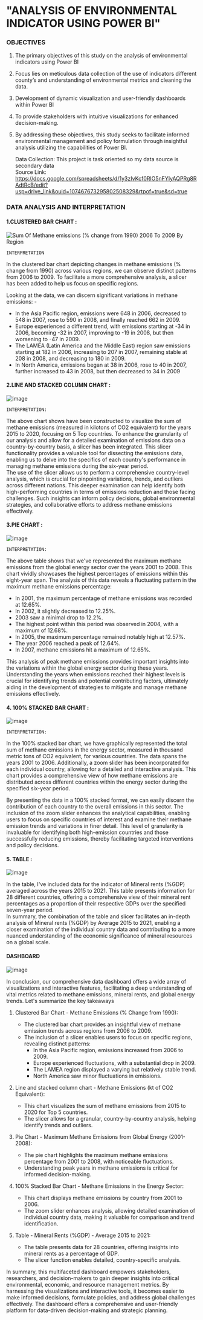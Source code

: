 # "ANALYSIS OF ENVIRONMENTAL INDICATOR USING POWER BI" 


### OBJECTIVES 
      
1. The primary objectives of this study on the analysis of environmental indicators using Power BI  
2. Focus lies on meticulous data collection of the use of indicators different county’s and understanding of environmental metrics and cleaning the data. 
3. Development of dynamic visualization and user-friendly dashboards within Power BI  
4.  To provide stakeholders with intuitive visualizations for enhanced decision-making.  
5.  By addressing these objectives, this study seeks to facilitate informed environmental 
management and policy formulation through insightful analysis utilizing the 
capabilities of Power BI.

    Data Collection: 
This project is task oriented so my data source is secondary data  
Source Link:
https://docs.google.com/spreadsheets/d/1y3zIvKcf0RlO5nFYIyAQPRg8RAdtRcB/edit?usp=drive_link&ouid=107467673295802508329&rtpof=true&sd=true

### DATA ANALYSIS AND INTERPRETATION
#### 1.CLUSTERED BAR CHART :
![Sum Of Methane emissions (% change from 1990) 2006 To 2009 By Region](https://github.com/user-attachments/assets/f8bf7c95-27af-4764-8ad7-27a72854fd0e)

    INTERPRETATION 
 In the clustered bar chart depicting changes in methane emissions (% change from 1990) 
across various regions, we can observe distinct patterns from 2006 to 2009. To facilitate a 
more comprehensive analysis, a slicer has been added to help us focus on specific regions.  

Looking at the data, we can discern significant variations in methane emissions: - 

- In the Asia Pacific region, emissions were 648 in 2006, decreased to 548 in 2007, rose to 590 in 2008, and finally reached 662 in 2009.  
- Europe experienced a different trend, with emissions starting at -34 in 2006, becoming -32 in 2007, improving to -19 in 2008, but then worsening to -47 in 2009. 
- The LAMEA (Latin America and the Middle East) region saw emissions starting at 182 in 2006, increasing to 207 in 2007, remaining stable at 208 in 2008, and decreasing to 180 in 2009.  
- In North America, emissions began at 38 in 2006, rose to 40 in 2007, further increased to 43 in 2008, but then decreased to 34 in 2009

#### 2.LINE AND STACKED COLUMN CHART :
![image](https://github.com/user-attachments/assets/6350ebd6-0713-400a-bb35-d83c77d46461)

    INTERPRETATION:
 The above chart shows have been constructed to visualize the sum of methane emissions (measured in kilotons of CO2 equivalent) for the years 2015 to 2020, focusing on 5 Top countries. To enhance the granularity of our analysis and allow for a detailed examination of emissions data on a country-by-country basis, a slicer has been integrated.
This slicer functionality provides a valuable tool for dissecting the emissions data, enabling us to delve into the specifics of each country's performance in managing methane emissions during the six-year period.  
The use of the slicer allows us to perform a comprehensive country-level analysis, which is crucial for pinpointing variations, trends, and outliers across different nations. This deeper examination can help identify both high-performing countries in terms of emissions reduction and those facing challenges. Such insights can inform policy decisions, global environmental strategies, and collaborative efforts to address methane emissions effectively.

#### 3.PIE CHART :

![image](https://github.com/user-attachments/assets/5a719c50-1846-40b5-8181-4822b49ec482)


    INTERPRETATION:
 The above table shows that we've represented the maximum methane emissions from the global energy sector over the years 2001 to 2008. This chart vividly showcases the highest percentages of emissions within this eight-year span.
The analysis of this data reveals a fluctuating pattern in the maximum methane emissions percentage:
- In 2001, the maximum percentage of methane emissions was recorded at 12.65%.
- In 2002, it slightly decreased to 12.25%.
- 2003 saw a minimal drop to 12.2%.
- The highest point within this period was observed in 2004, with a maximum of 12.68%.
- In 2005, the maximum percentage remained notably high at 12.57%.
- The year 2006 reached a peak of 12.64%.
- In 2007, methane emissions hit a maximum of 12.65%.

This analysis of peak methane emissions provides important insights into the variations within the global energy sector during these years. Understanding the years when emissions reached their highest levels is crucial for identifying trends and potential contributing factors, ultimately aiding in the development of strategies to mitigate and manage methane emissions effectively.

#### 4. 100% STACKED BAR CHART :
![image](https://github.com/user-attachments/assets/591c32e7-1e24-4d98-9c31-70675e61cef0)

    INTERPRETATION:
In the 100% stacked bar chart, we have graphically represented the total sum of methane emissions in the energy sector, measured in thousand metric tons of CO2 equivalent, for various countries.      The data spans the years 2001 to 2006. Additionally, a zoom slider has been incorporated for each individual country, allowing for a detailed and interactive analysis. This chart provides a comprehensive view of how methane emissions are distributed across different countries within the energy sector during the specified six-year period. 

By presenting the data in a 100% stacked format, we can easily discern the contribution of each country to the overall emissions in this sector. 
The inclusion of the zoom slider enhances the analytical capabilities, enabling users to focus on specific countries of interest and examine their methane emission trends and variations in finer detail. This level of granularity is invaluable for identifying both high-emission countries and those successfully reducing emissions, thereby facilitating targeted interventions and policy decisions.

#### 5. TABLE :
![image](https://github.com/user-attachments/assets/e2ccb15f-ca44-485d-8d12-3ce0e473f93b)

In the table, I've included data for the indicator of Mineral rents (%GDP) averaged across the years 2015 to 2021. This table presents information for 28 different countries, offering a comprehensive view of their mineral rent percentages as a proportion of their respective GDPs over the specified seven-year period.  
In summary, the combination of the table and slicer facilitates an in-depth analysis of Mineral rents (%GDP) by Average 2015 to 2021, enabling a closer examination of the individual country data and contributing to a more nuanced understanding of the economic significance of mineral resources on a global scale.

#### DASHBOARD
![image](https://github.com/user-attachments/assets/d3025447-9177-40bb-9eed-c096bcfe34da)

In conclusion, our comprehensive data dashboard offers a wide array of visualizations and interactive features, facilitating a deep understanding of vital metrics related to methane emissions, mineral rents, and global energy trends. Let's summarize the key takeaways
1. Clustered Bar Chart - Methane Emissions (% Change from 1990):
   - The clustered bar chart provides an insightful view of methane emission trends across regions from 2006 to 2009.
   - The inclusion of a slicer enables users to focus on specific regions, revealing distinct patterns:
     - In the Asia Pacific region, emissions increased from 2006 to 2009.
     - Europe experienced fluctuations, with a substantial drop in 2009.
     - The LAMEA region displayed a varying but relatively stable trend.
     - North America saw minor fluctuations in emissions.

2. Line and stacked column chart - Methane Emissions (kt of CO2 Equivalent):
   - This chart visualizes the sum of methane emissions from 2015 to 2020 for Top 5 countries.
   - The slicer allows for a granular, country-by-country analysis, helping identify trends and outliers.

3. Pie Chart - Maximum Methane Emissions from Global Energy (2001-2008):
   - The pie chart highlights the maximum methane emissions percentage from 2001 to 2008, with noticeable fluctuations.
   - Understanding peak years in methane emissions is critical for informed decision-making.

4. 100% Stacked Bar Chart - Methane Emissions in the Energy Sector:
   - This chart displays methane emissions by country from 2001 to 2006.
   - The zoom slider enhances analysis, allowing detailed examination of individual country data, making it valuable for comparison and trend identification.

5. Table - Mineral Rents (%GDP) - Average 2015 to 2021:
   - The table presents data for 28 countries, offering insights into mineral rents as a percentage of GDP.
   - The slicer function enables detailed, country-specific analysis.

In summary, this multifaceted dashboard empowers stakeholders, researchers, and decision-makers to gain deeper insights into critical environmental, economic, and resource management metrics. By harnessing the visualizations and interactive tools, it becomes easier to make informed decisions, formulate policies, and address global challenges effectively. The dashboard offers a comprehensive and user-friendly platform for data-driven decision-making and strategic planning.

